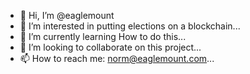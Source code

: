 - 👋 Hi, I’m @eaglemount
- 👀 I’m interested in putting elections on a blockchain...
- 🌱 I’m currently learning How to do this...
- 💞️ I’m looking to collaborate on this project...
- 📫 How to reach me: norm@eaglemount.com...

<!---
eaglemount/eaglemount is a ✨ special ✨ repository because its `README.md` (this file) appears on your GitHub profile.
You can click the Preview link to take a look at your changes.
--->
